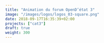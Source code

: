 ```yaml
---
title: "Animation du forum OpenD’état 3"
image: "/images/logos/logos_03-square.png"
date: 2018-09-17T16:35:39+02:00
projects: ["cat3"]
draft: true
weight: 300
---
```


